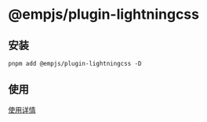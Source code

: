 # @empjs/plugin-lightningcss

## 安装 
```
pnpm add @empjs/plugin-lightningcss -D
```

## 使用 
[使用详情](https://empjs.dev/plugin/tool/lightningcss.html)
